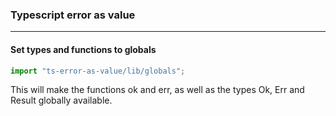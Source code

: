 ### Typescript error as value


---

#### Set types and functions to globals
```ts
import "ts-error-as-value/lib/globals";
```
This will make the functions ok and err, as well as the types Ok, Err and Result globally available.
